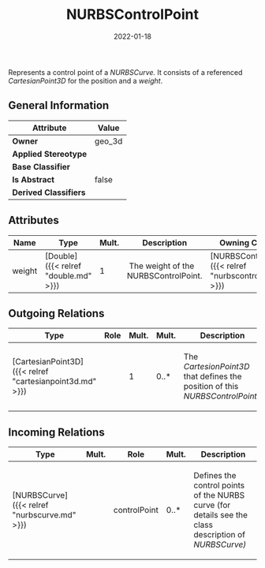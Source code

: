 ﻿---
title: NURBSControlPoint
toc: false
type: specs
date: "2022-01-18"
draft: false
specification: VEC
version: 1.2.2
documentType: "Recommendation"
elementType: Class
classes:
  - NURBSControlPoint
menu_name: vec-1.2.2
---
<p> Represents a control point of a <i>NURBSCurve. </i>It consists of a referenced <i>CartesianPoint3D</i> for the position and a <i>weight</i>.      </p>

## General Information

| Attribute               | Value |
|-------------------------|-------|
| **Owner**               | geo_3d |
| **Applied Stereotype**  |   |
| **Base Classifier**     |   |
| **Is Abstract**         | false |
| **Derived Classifiers** |   |

## Attributes
|  Name  |  Type  |  Mult.  |  Description  |  Owning Classifier  |
|--------|--------|---------|---------------|--------------|
|weight | [Double]({{< relref "double.md" >}}) | 1 | <p> &#160;The weight of the NURBSControlPoint.      </p> | [NURBSControlPoint]({{< relref "nurbscontrolpoint.md" >}}) |

## Outgoing Relations
|    Type  |   Role   |   Mult.   |   Mult.   |   Description   |
|----------|----------|-----------|-----------|-----------------|
| [CartesianPoint3D]({{< relref "cartesianpoint3d.md" >}}) |  | 1 | 0..* | <p> The <i>CartesionPoint3D </i>that defines the position of this <i>NURBSControlPoint.</i>&#160;      </p> |
##  Incoming Relations
|    Type  |   Mult.  |   Role    |   Mult.   |   Description  |
|----------|----------|-----------|-----------|----------------|
| [NURBSCurve]({{< relref "nurbscurve.md" >}}) |  | controlPoint | 0..* | <p> Defines the control points of the NURBS curve (for details see the class description of <i>NURBSCurve)</i>      </p> |
